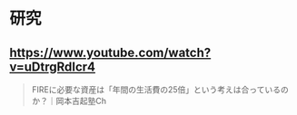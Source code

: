 # 研究

## https://www.youtube.com/watch?v=uDtrgRdIcr4

> FIREに必要な資産は「年間の生活費の25倍」という考えは合っているのか？｜岡本吉起塾Ch 
